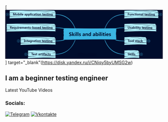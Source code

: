 [![Header](https://github.com/KateSilver2005/KateSilver2005/blob/main/assets/Skills-and-abilities-Map-short_dark.png)] target="_blank"(https://disk.yandex.ru/i/CNiqy5byUMSG2w)

## I am a beginner testing engineer 

Latest YouTube Videos

### Socials:
[![Telegram](https://img.shields.io/badge/-Telegram-090909?style=for-the-badge&logo=telegram&logoColor=27A0D9)](https://t.me/kate_silver2005)
[![Vkontakte](https://img.shields.io/badge/-Vkontakte-090909?style=for-the-badge&logo=Vk&logoColor=4F7DB3)](https://vk.com/katesilver)
